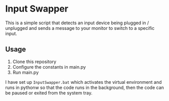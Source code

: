 # Input Swapper

This is a simple script that detects an input device being plugged in / unplugged
and sends a message to your monitor to switch to a specific input.

## Usage

1. Clone this repository
2. Configure the constants in main.py
3. Run main.py

I have set up `InputSwapper.bat` which activates the virtual environment and runs 
in pythonw so that the code runs in the background, then the code can be paused or 
exited from the system tray.